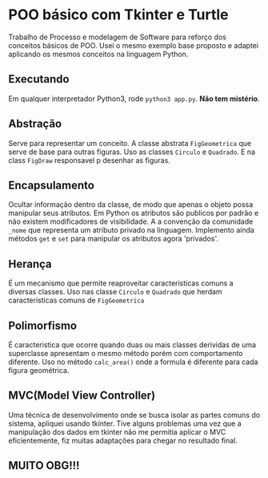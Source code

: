 # POO básico com Tkinter e Turtle

Trabalho de Processo e modelagem de Software para reforço dos conceitos básicos de POO.
Usei o mesmo exemplo base proposto e adaptei aplicando os mesmos conceitos na linguagem Python.

## Executando

Em qualquer interpretador Python3, rode `python3 app.py`. **Não tem mistério**.

## Abstração

Serve para representar um conceito. A classe abstrata `FigGeometrica` que serve de base para outras figuras. Uso as classes `Circulo` e `Quadrado`. E na class `FigDraw` responsavel p desenhar as figuras.

## Encapsulamento

Ocultar informação dentro da classe, de modo que apenas o objeto possa manipular seus atributos.
Em Python os atributos são publicos por padrão e não existem modificadores de visibilidade. A a convenção da comunidade `_nome` que representa um atributo privado na linguagem. Implemento ainda métodos `get` e `set` para manipular os atributos agora 'privados'.

## Herança

É um mecanismo que permite reaproveitar caracteristicas comuns a diversas classes. Uso nas classe `Circulo` e `Quadrado` que herdam caracteristicas comuns de `FigGeometrica`

## Polimorfismo

É caracteristica que ocorre quando duas ou mais classes derividas de uma superclasse apresentam o mesmo método porém com comportamento diferente. Uso no método `calc_area()` onde a formula é diferente para cada figura geométrica.

## MVC(Model View Controller)

Uma técnica de desenvolvimento onde se busca isolar as partes comuns do sistema, apliquei usando tkinter. Tive alguns problemas uma vez que a manipulação dos dados em tkinter não me permitia aplicar o MVC eficientemente, fiz muitas adaptações para chegar no resultado final.

## MUITO OBG!!!
